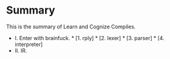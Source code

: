# Summary
This is the summary of Learn and Cognize Compiles.

* I.    Enter with brainfuck.
        *   [1. rply]
        *   [2. lexer]
        *   [3. parser]
        *   [4. interpreter]
* II.   IR.
